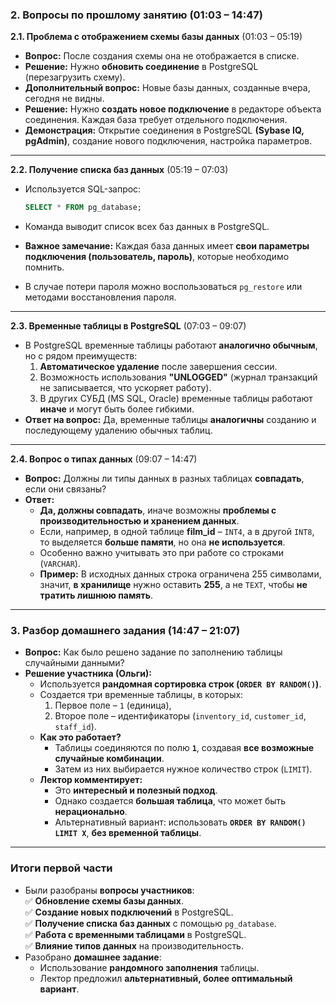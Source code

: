 ### **2. Вопросы по прошлому занятию (01:03 – 14:47)**

**2.1. Проблема с отображением схемы базы данных** (01:03 – 05:19)

- **Вопрос:** После создания схемы она не отображается в списке.
- **Решение:** Нужно **обновить соединение** в PostgreSQL (перезагрузить схему).
- **Дополнительный вопрос:** Новые базы данных, созданные вчера, сегодня не видны.
- **Решение:** Нужно **создать новое подключение** в редакторе объекта соединения. Каждая база требует отдельного подключения.
- **Демонстрация:** Открытие соединения в PostgreSQL **(Sybase IQ, pgAdmin)**, создание нового подключения, настройка параметров.

---

**2.2. Получение списка баз данных** (05:19 – 07:03)

- Используется SQL-запрос:
    
    ```sql
    SELECT * FROM pg_database;
    ```
    
- Команда выводит список всех баз данных в PostgreSQL.
- **Важное замечание:** Каждая база данных имеет **свои параметры подключения (пользователь, пароль)**, которые необходимо помнить.
- В случае потери пароля можно воспользоваться `pg_restore` или методами восстановления пароля.

---

**2.3. Временные таблицы в PostgreSQL** (07:03 – 09:07)

- В PostgreSQL временные таблицы работают **аналогично обычным**, но с рядом преимуществ:
    1. **Автоматическое удаление** после завершения сессии.
    2. Возможность использования **"UNLOGGED"** (журнал транзакций не записывается, что ускоряет работу).
    3. В других СУБД (MS SQL, Oracle) временные таблицы работают **иначе** и могут быть более гибкими.
- **Ответ на вопрос:** Да, временные таблицы **аналогичны** созданию и последующему удалению обычных таблиц.

---

**2.4. Вопрос о типах данных** (09:07 – 14:47)

- **Вопрос:** Должны ли типы данных в разных таблицах **совпадать**, если они связаны?
- **Ответ:**
    - **Да, должны совпадать**, иначе возможны **проблемы с производительностью и хранением данных**.
    - Если, например, в одной таблице **film_id** – `INT4`, а в другой `INT8`, то выделяется **больше памяти**, но она **не используется**.
    - Особенно важно учитывать это при работе со строками (`VARCHAR`).
    - **Пример:** В исходных данных строка ограничена 255 символами, значит, **в хранилище** нужно оставить **255**, а не `TEXT`, чтобы **не тратить лишнюю память**.

---

### **3. Разбор домашнего задания (14:47 – 21:07)**

- **Вопрос:** Как было решено задание по заполнению таблицы случайными данными?
- **Решение участника (Ольги):**
    - Используется **рандомная сортировка строк (`ORDER BY RANDOM()`)**.
    - Создается три временные таблицы, в которых:
        1. Первое поле – `1` (единица),
        2. Второе поле – идентификаторы (`inventory_id`, `customer_id`, `staff_id`).
    - **Как это работает?**
        - Таблицы соединяются по полю **`1`**, создавая **все возможные случайные комбинации**.
        - Затем из них выбирается нужное количество строк (`LIMIT`).
    - **Лектор комментирует:**
        - Это **интересный и полезный подход**.
        - Однако создается **большая таблица**, что может быть **нерационально**.
        - Альтернативный вариант: использовать **`ORDER BY RANDOM() LIMIT X`**, **без временной таблицы**.

---

### **Итоги первой части**

- Были разобраны **вопросы участников**:  
    ✅ **Обновление схемы базы данных**.  
    ✅ **Создание новых подключений** в PostgreSQL.  
    ✅ **Получение списка баз данных** с помощью `pg_database`.  
    ✅ **Работа с временными таблицами** в PostgreSQL.  
    ✅ **Влияние типов данных** на производительность.
- Разобрано **домашнее задание**:
    - Использование **рандомного заполнения** таблицы.
    - Лектор предложил **альтернативный, более оптимальный вариант**.
